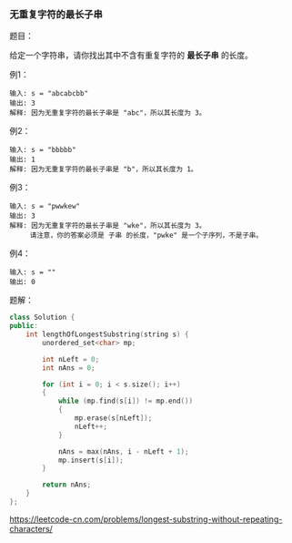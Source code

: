 ### 无重复字符的最长子串

题目：

给定一个字符串，请你找出其中不含有重复字符的 **最长子串** 的长度。



例1：

```
输入: s = "abcabcbb"
输出: 3 
解释: 因为无重复字符的最长子串是 "abc"，所以其长度为 3。
```



例2：

```
输入: s = "bbbbb"
输出: 1
解释: 因为无重复字符的最长子串是 "b"，所以其长度为 1。
```



例3：

```
输入: s = "pwwkew"
输出: 3
解释: 因为无重复字符的最长子串是 "wke"，所以其长度为 3。
     请注意，你的答案必须是 子串 的长度，"pwke" 是一个子序列，不是子串。
```



例4：

```
输入: s = ""
输出: 0
```



题解：

```c++
class Solution {
public:
    int lengthOfLongestSubstring(string s) {
		unordered_set<char> mp;

		int nLeft = 0;
		int nAns = 0;

		for (int i = 0; i < s.size(); i++)
		{
			while (mp.find(s[i]) != mp.end())
			{
				mp.erase(s[nLeft]);
				nLeft++;
			}

			nAns = max(nAns, i - nLeft + 1);
			mp.insert(s[i]);
		}

		return nAns;
    }
};
```



https://leetcode-cn.com/problems/longest-substring-without-repeating-characters/